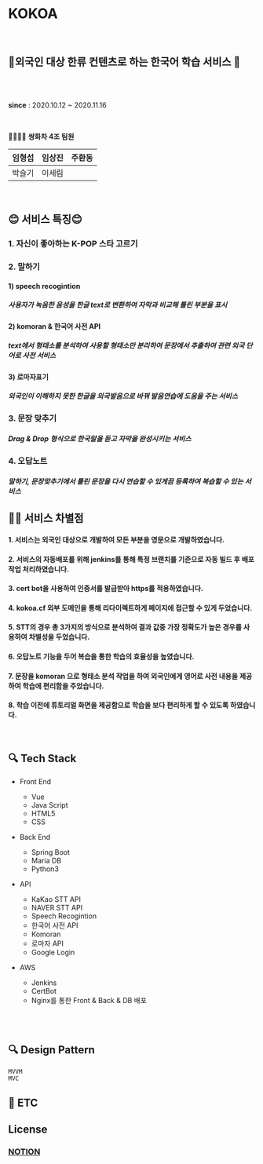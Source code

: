 # KOKOA
<br>

## 📖외국인 대상 한류 컨텐츠로 하는 한국어 학습 서비스 📖

<br>


<br>

**since** : 2020.10.12 ~ 2020.11.16

<br>

👨‍👩‍👦‍👦  **쌍화차 4조 팀원**

| 임형섭 | 임상진 | 주환동 | 
| --- | --- | --- |
| 박슬기 | 이세림 |

<br>

## 😊 **서비스 특징**😊

### 1. 자신이 좋아하는 K-POP 스타 고르기

### 2. 말하기 
####     1) speech recogintion
#####                   사용자가 녹음한 음성을 한글 text로 변환하여 자막과 비교해 틀린 부분을 표시
####     2) komoran & 한국어 사전 API
#####                   text에서 형태소를 분석하여 사용할 형태소만 분리하여 문장에서 추출하여 관련 외국 단어로 사전 서비스
####     3) 로마자표기
#####                   외국인이 이해하지 못한 한글을 외국발음으로 바꿔 발음연습에 도움을 주는 서비스
### 3. 문장 맞추기
#####     Drag & Drop 형식으로 한국말을 듣고 자막을 완성시키는 서비스
### 4. 오답노트
#####     말하기, 문장맞추기에서 틀린 문장을 다시 연습할 수 있게끔 등록하여 복습할 수 있는 서비스



## 👨‍⚕️ **서비스 차별점**


####  1. 서비스는 외국인 대상으로 개발하여 모든 부분을 영문으로 개발하였습니다. 
####  2. 서비스의 자동배포를 위해 jenkins를 통해 특정 브랜치를 기준으로 자동 빌드 후 배포 작업 처리하였습니다. 
####  3. cert bot을 사용하여 인증서를 발급받아 https를 적용하였습니다. 
####  4. kokoa.cf 외부 도메인을 통해 리다이렉트하게 페이지에 접근할 수 있게 두었습니다. 
####  5. STT의 경우 총 3가지의 방식으로 분석하여 결과 값중 가장 정확도가 높은 경우를 사용하여 차별성을 두었습니다. 
#### 6. 오답노트 기능을 두어 복습을 통한 학습의 효율성을 높였습니다. 
#### 7. 문장을 komoran 으로 형태소 분석 작업을 하여 외국인에게 영어로 사전 내용을 제공하여 학습에 편리함을 주었습니다. 
#### 8. 학습 이전에 튜토리얼 화면을 제공함으로 학습을 보다 편리하게 할 수 있도록 하였습니다.



    

<br>


## 🔍 Tech Stack

- Front End
    - Vue
    - Java Script
    - HTML5
    - CSS

- Back End
    - Spring Boot
    - Maria DB
    - Python3

- API
    - KaKao STT API
    - NAVER STT API
    - Speech Recogintion
    - 한국어 사전 API
    - Komoran
    - 로마자 API
    - Google Login

- AWS
    - Jenkins
    - CertBot
    - Nginx를 통한 Front & Back & DB 배포

<br>

  
<br>

## 🔍 Design Pattern
    MVVM
    MVC

## 🦌 ETC

## License

### [NOTION](https://www.notion.so/4ff00bb43a44423884822a990da2e0d7)

